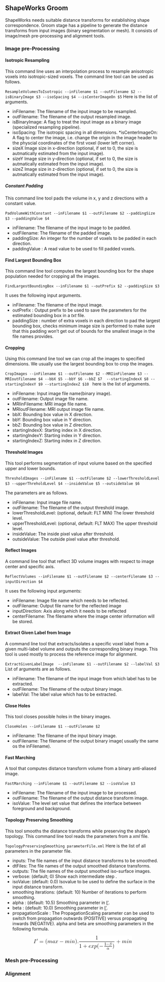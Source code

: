 ## ShapeWorks Groom

ShapeWorks needs suitable distance transforms for establishing shape correspondence. Groom stage has a pipeline to 
generate the distance transforms from input images (binary segmentation or mesh).  It consists of image/mesh pre-processing and 
alignment tools.

### Image pre-Processing 

#### Isotropic Resampling
This command line uses an interpolation process to resample anisotropic voxels into isotropic-sized voxels. The command
line tool can be used as follows.

``
ResampleVolumesToIsotropic --inFilename $1 --outFilename $2 --isBinaryImage $3 --isoSpacing $4 --isCenterImageOn $5
``
Here is the list of arguments.

* inFilename: The filename of the input image to be resampled.
* outFilename: The filename of the output resampled image.
* isBinaryImage: A flag to treat the input image as a binary image (specialized resampling pipeline).
* isoSpacing: The isotropic spacing in all dimensions.
*isCenterImageOn: A flag to center the image, i.e. change the origin in the image header to the physcial coordinates
 of the first voxel (lower left corner).
* sizeX                    Image size in x-direction (optional, if set to 0, the size is autmatically estimated from the input image).
* sizeY                    Image size in y-direction (optional, if set to 0, the size is autmatically estimated from the input image).
* sizeZ                    Image size in z-direction (optional, if set to 0, the size is autmatically estimated from the input image).

##### Constant Padding

This command line tool pads the volume in x, y and z directions with a constant value.

``
PadVolumeWithConstant --inFilename $1 --outFilename $2 --paddingSize $3 --paddingValue $4
``
* inFilename: The filename of the input image to be padded.
* outFilename: The filename of the padded image.
* paddingSize: An integer for the number of voxels to be padded in each direction.
* paddingValue : A read value to be used to fill padded voxels.

#### Find Largest Bounding Box

This command line tool computes the largest bounding box for the shape population needed for cropping all the images.

``
 FindLargestBoundingBox --inFilename $1 --outPrefix $2 --paddingSize $3 
``

It uses the following input arguments.
* inFilename: The filename of the input image.
* outPrefix : Output prefix to be used to save the parameters for the estimated bounding box in a *txt* file.
* paddingSize : number of extra voxels in each direction to pad the largest bounding box, checks minimum image size is performed to
make sure that this padding won’t get out of bounds for the smallest image in the file names provides.

#### Cropping

Using this command line tool we can crop all the images to specified dimensions. We usually use the largest bounding box 
to crop the images.

``
CropImages --inFilename $1 --outFilename $2 --MRIinFilename $3 --MRIoutFilename $4 --bbX $5 --bbY $6 --bbZ $7 
--startingIndexX $8 --startingIndexY $9 --startingIndexZ $10 
``
here is the list of arguments.
* inFilename: Input image file name(binary image).
* outFilename: Output image file name.
* MRIinFilename: MRI image file name.
* MRIoutFilename: MRI output image file name.
* bbX: Bounding box value in X direction.
* bbY: Bounding box value in Y direction.
* bbZ: Bounding box value in Z direction.
* startingIndexX: Starting index in X direction.
* startingIndexY: Starting index in Y direction.
* startingIndexZ: Starting index in Z direction.

#### Threshold Images
This tool performs segmentation of input volume based on the specified upper and lower bounds. 

``
ThresholdImages --inFilename $1 --outFilename $2 --lowerThresholdLevel $3 --upperThreholdLevel $4 --insideValue $5 --outsideValue $6
``

The parameters are as follows.

* inFilename: Input image file name.
* outFilename: The filename of the output threshold image.
* lowerThresholdLevel: (optional, default: FLT MIN) The lower threshold level.
* upperThresholdLevel: (optional, default: FLT MAX) The upper threshold level. 
* insideValue: The inside pixel value after threshold.
* outsideValue: The outside pixel value after threshold.

#### Reflect Images

A command line tool that reflect 3D volume images with respect to image center and specific axis.

``
ReflectVolumes --inFilename $1 --outFilename $2 --centerFilename $3 --inputDirection $4 
``

It uses the following input arguments:
* inFilename: Image file name which needs to be reflected.
* outFilename: Output file name for the reflected image
* inputDirection: Axis along which it needs to be reflected
* centerFilename: The filename where the image center information will be stored. 

#### Extract Given Label from Image

A command line tool that extracts/isolates a specific voxel label from a given multi-label volume and outputs the corresponding binary image.
This tool is used mostly to process the reference image for alignment.

``
ExtractGivenLabelImage  --inFilename $1 --outFilename $2 --labelVal $3
``
List of arguments are as follows.
* inFilename: The filename of the input image from which label has to be extracted.
* outFilename: The filename of the output binary image.
* labelVal: The label value which has to be extracted.

#### Close Holes

This tool closes possible holes in the binary images.

``
CloseHoles --inFilename $1 --outFilename $2
``

* inFilename: The filename of the input binary image.
* outFilename: The filename of the output binary image( usually the same os the inFilename).

#### Fast Marching
A tool that computes distance transform volume from a binary anti-aliased image.

``
FastMarching --inFilename $1 --outFilename $2 --isoValue $3
`` 

* inFilename: The filename of the input image to be processed.
* outFilename: The filename of the output distance transform image.
* isoValue: The level set value that defines the interface between foreground and background.

#### Topology Preserving Smoothing
This tool smooths the distance transforms while preserving the shape’s topology. This command line tool reads the parameters 
from a *xml* file. 

``
TopologyPreservingSmoothing parameterFile.xml
`` 
Here is the list of all parameters in the parameter file.

* inputs: The file names of the input distance transforms to be smoothed.
* dtFiles: The file names of the output smoothed distance transforms.
* outputs: The file names of the output smoothed iso-surface images.
* verbose: (default; 0) Show each intermediate step .
* isoValue: (default: 0.0) Isovalue to be used to define the surface in the input distance transform.
* smoothing iterations: (default: 10) Number of iterations to perform smoothing.
* alpha : (default: 10.5) Smoothing parameter in [I'](#equation/alpha).
* beta : (default: 10.0) Smoothing parameter in [I'](#equation/alpha).
* propagationScale : The PropagationScaling parameter can be used to switch from propagation outwards (POSITIVE) versus propagating
inwards (NEGATIVE).
alpha and beta are smoothing parameters in the following formula.

<p align="center"><img src="images/alpha.png" /></p>



### Mesh pre-Processing 

### Alignment 